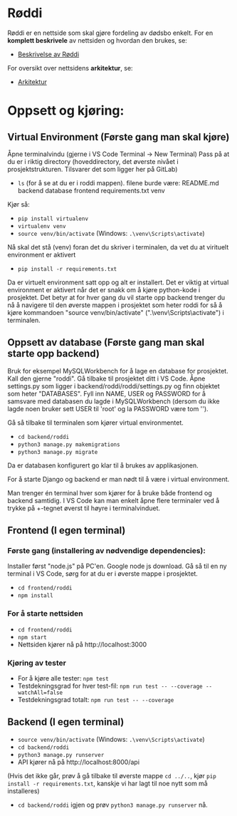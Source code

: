 # Røddi
Røddi er en nettside som skal gjøre fordeling av dødsbo enkelt. For en **komplett beskrivele** av nettsiden og hvordan den brukes, se:

- [Beskrivelse av Røddi](https://gitlab.stud.idi.ntnu.no/tdt4140/landsby-2/gruppe-33/roddi/-/blob/MDdocumentation/RODDI.md) 

For oversikt over nettsidens **arkitektur**, se:

- [Arkitektur](https://gitlab.stud.idi.ntnu.no/tdt4140/landsby-2/gruppe-33/roddi/-/wikis/Arkitekturdiagram-for-R%C3%B8ddi)

# Oppsett og kjøring: #

## Virtual Environment (Første gang man skal kjøre)
Åpne terminalvindu (gjerne i VS Code Terminal -> New Terminal)
Pass på at du er i riktig directory (hoveddirectory, det øverste nivået i prosjektstrukturen. Tilsvarer det som ligger her på GitLab)
- `ls` (for å se at du er i roddi mappen). filene burde være:  README.md    backend     database    frontend    requirements.txt    venv

Kjør så:
- `pip install virtualenv`
- `virtualenv venv`
- `source venv/bin/activate` (Windows: `.\venv\Scripts\activate`)

Nå skal det stå (venv) foran det du skriver i terminalen, da vet du at virituelt environment er aktivert
- `pip install -r requirements.txt`

Da er virtuelt environment satt opp og alt er installert.
Det er viktig at virtual environment er aktivert når det er snakk om å kjøre python-kode i prosjektet.
Det betyr at for hver gang du vil starte opp backend trenger du nå å navigere til den øverste mappen i prosjektet som heter roddi for så å kjøre kommandoen "source venv/bin/activate" (".\venv\Scripts\activate") i terminalen.

## Oppsett av database (Første gang man skal starte opp backend)

Bruk for eksempel MySQLWorkbench for å lage en database for prosjektet. Kall den gjerne "roddi".
Gå tilbake til prosjektet ditt i VS Code.
Åpne settings.py som ligger i backend/roddi/roddi/settings.py og finn objektet som heter "DATABASES".
Fyll inn NAME, USER og PASSWORD for å samsvare med databasen du lagde i MySQLWorkbench (dersom du ikke lagde noen bruker sett USER til 'root' og la PASSWORD være tom '').

Gå så tilbake til terminalen som kjører virtual environmentet.
- `cd backend/roddi`
- `python3 manage.py makemigrations`
- `python3 manage.py migrate`

Da er databasen konfigurert go klar til å brukes av applikasjonen.

For å starte Django og backend er man nødt til å være i virtual environment.

Man trenger én terminal hver som kjører for å bruke både frontend og backend samtidig. I VS Code kan man enkelt åpne flere terminaler ved å trykke på +-tegnet øverst til høyre i terminalvinduet.

## Frontend (I egen terminal)

### Første gang (installering av nødvendige dependencies):
Installer først "node.js" på PC'en. Google node js download.
Gå så til en ny terminal i VS Code, sørg for at du er i øverste mappe i prosjektet.
- `cd frontend/roddi`
- `npm install`

### For å starte nettsiden
- `cd frontend/roddi`
- `npm start`
- Nettsiden kjører nå på http://localhost:3000


### Kjøring av tester
- For å kjøre alle tester: `npm test`
- Testdekningsgrad for hver test-fil: `npm run test -- --coverage --watchAll=false`
- Testdekningsgrad totalt: `npm run test -- --coverage`

## Backend (I egen terminal)

- `source venv/bin/activate` (Windows: `.\venv\Scripts\activate`)
- `cd backend/roddi`
- `python3 manage.py runserver`
- API kjører nå på http://localhost:8000/api

(Hvis det ikke går, prøv å gå tilbake til øverste mappe `cd ../..`, kjør `pip install -r requirements.txt`, kanskje vi har lagt til noe nytt som må installeres)
- `cd backend/roddi` igjen og prøv `python3 manage.py runserver` nå.

